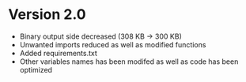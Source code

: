 # Version 2.0
* Binary output side decreased (308 KB -> 300 KB)
* Unwanted imports reduced as well as modified functions
* Added requirements.txt
* Other variables names has been modifed as well as code has been optimized
